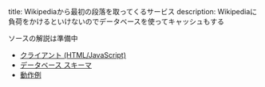 title: Wikipediaから最初の段落を取ってくるサービス
description: Wikipediaに負荷をかけるといけないのでデータベースを使ってキャッシュもする

ソースの解説は準備中

- [クライアント (HTML/JavaScript)](${contextRoot}/src/examples/webapp/wikipedia.html)
- [データベース スキーマ](${contextRoot}/src/examples/resources/db/migration/V0002__Wikipedia_cache.sql)
- [動作例](${contextRoot}/wikipedia.html)
